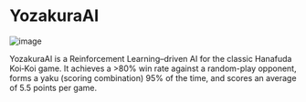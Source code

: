 # YozakuraAI

![image](https://github.com/user-attachments/assets/44eeb5b5-996b-4415-909e-1b9df440ac2f)

YozakuraAI is a Reinforcement Learning–driven AI for the classic Hanafuda Koi‑Koi game. It achieves a >80% win rate against a random-play opponent, forms a yaku (scoring combination) 95% of the time, and scores an average of 5.5 points per game.
